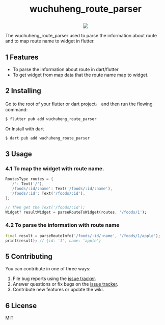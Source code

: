 <h1> <p align="center"> wuchuheng_route_parser </p> </h1>

<p align="center">
<a href="https://github.com/wuchuheng/wuchuheng_route_parser_dart/actions/workflows/test.yml">
<img src="https://github.com/wuchuheng/wuchuheng_route_parser_dart/actions/workflows/test.yml/badge.svg" />
</a>
</p>


The wuchuheng_route_parser used to parse the information about route and to map route name to widget in flutter.

## 1 Features

* To parse the information about route in dart/flutter
* To get widget from map data that the route name map to widget.

## 2 Installing


Go to the root of  your flutter or dart project。 and then run the flowing command:

```bash
$ flutter pub add wuchuheng_route_parser
```
Or Install with dart

```bash
$ dart pub add wuchuheng_route_parser
```

## 3 Usage

### 4.1 To map the widget with route name.
```dart
RoutesType routes = {
  '/': Text('/'),
  '/foods/:id/:name': Text('/foods/:id/:name'),
  '/foods/:id': Text('/foods/:id'),
};

// Then get the Text('/foods/:id');
Widget? resultWidget = parseRouteToWidget(routes, '/foods/1');
```

### 4.2 To parse the information with route name
```dart
final result = parseRouteInfo('/foods/:id/:name', '/foods/1/apple');
print(result); // {id: '1', name: 'apple'} 
```

## 5 Contributing

You can contribute in one of three ways:

1. File bug reports using the [issue tracker](https://github.com/wuchuheng/wuchuheng_route_parser_dart/issues).
2. Answer questions or fix bugs on the [issue tracker](https://github.com/wuchuheng/wuchuheng_route_parser_dart/issues).
3. Contribute new features or update the wiki.

## 6 License

MIT






